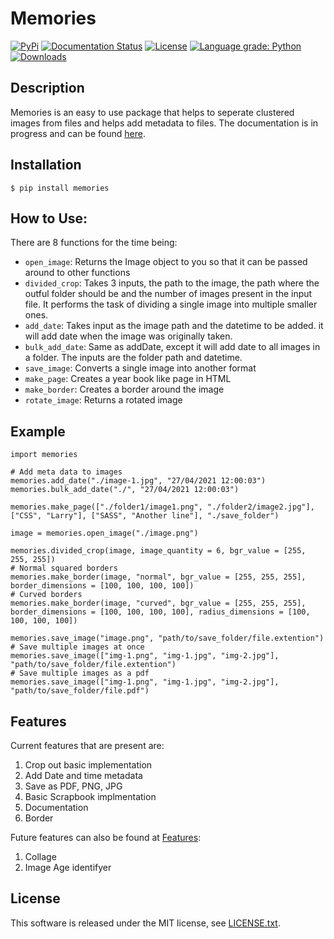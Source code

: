 Memories
======

[![PyPi](https://img.shields.io/pypi/v/memories.svg)](https://pypi.org/project/memories/)
[![Documentation Status](https://readthedocs.org/projects/memories/badge/?version=latest)](https://memories.readthedocs.io/en/latest/?badge=latest)
[![License](https://img.shields.io/github/license/veedata/album-manager)](https://github.com/veedata/album-manager/blob/main/LICENSE.txt)
[![Language grade: Python](https://img.shields.io/lgtm/grade/python/github/veedata/album-manager)](https://lgtm.com/projects/g/veedata/album-manager/context:python)
[![Downloads](https://pepy.tech/badge/memories)](https://pepy.tech/project/memories)

Description
------

Memories is an easy to use package that helps to seperate clustered images from files and helps add metadata to files. The documentation is in progress and can be found [here](https://memories.readthedocs.io/en/latest).

Installation
------

    $ pip install memories

How to Use:
------
There are 8 functions for the time being:
* ``open_image``: Returns the Image object to you so that it can be passed around to other functions
* ``divided_crop``: Takes 3 inputs, the path to the image, the path where the outful folder should be and the number of images present in the input file. It performs the task of dividing a single image into multiple smaller ones. 
* ``add_date``: Takes input as the image path and the datetime to be added. it will add date when the image was originally taken.
* ``bulk_add_date``: Same as addDate, except it will add date to all images in a folder. The inputs are the folder path and datetime.
* ``save_image``: Converts a single image into another format
* ``make_page``: Creates a year book like page in HTML
* ``make_border``: Creates a border around the image
* ``rotate_image``: Returns a rotated image

Example
------
  
    import memories

    # Add meta data to images
    memories.add_date("./image-1.jpg", "27/04/2021 12:00:03")
    memories.bulk_add_date("./", "27/04/2021 12:00:03")
 
    memories.make_page(["./folder1/image1.png", "./folder2/image2.jpg"], ["CSS", "Larry"], ["SASS", "Another line"], "./save_folder")

    image = memories.open_image("./image.png")

    memories.divided_crop(image, image_quantity = 6, bgr_value = [255, 255, 255])
    # Normal squared borders
    memories.make_border(image, "normal", bgr_value = [255, 255, 255], border_dimensions = [100, 100, 100, 100])
    # Curved borders
    memories.make_border(image, "curved", bgr_value = [255, 255, 255], border_dimensions = [100, 100, 100, 100], radius_dimensions = [100, 100, 100, 100])

    memories.save_image("image.png", "path/to/save_folder/file.extention")
    # Save multiple images at once
    memories.save_image(["img-1.png", "img-1.jpg", "img-2.jpg"], "path/to/save_folder/file.extention")
    # Save multiple images as a pdf
    memories.save_image(["img-1.png", "img-1.jpg", "img-2.jpg"], "path/to/save_folder/file.pdf")



Features
------

Current features that are present are: 
1. Crop out basic implementation
2. Add Date and time metadata 
3. Save as PDF, PNG, JPG
4. Basic Scrapbook implmentation
5. Documentation
6. Border

Future features can also be found at [Features](https://github.com/veedata/album-manager/projects):
1. Collage
2. Image Age identifyer

License
------
This software is released under the MIT license, see [LICENSE.txt](https://github.com/veedata/album-manager/blob/main/LICENSE.txt).
